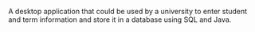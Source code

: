 A desktop application that could be used by a university to 
enter student and term information and store it in a database using SQL and Java.
